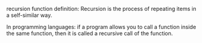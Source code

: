 recursion function definition:
Recursion is the process of repeating items in a self-similar way.

In programming languages:
if a program allows you to call a function inside the same function, then it is called a recursive call of the function.